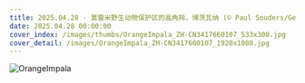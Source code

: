 ```yaml
---
title: 2025.04.28 - 莫雷米野生动物保护区的高角羚，博茨瓦纳 (© Paul Souders/Getty Images)
date: 2025.04.28 00:00:00
cover_index: /images/thumbs/OrangeImpala_ZH-CN3417660107_533x300.jpg
cover_detail: /images/OrangeImpala_ZH-CN3417660107_1920x1080.jpg
---
```


![OrangeImpala](/images/OrangeImpala_ZH-CN3417660107_1920x1080.jpg)
